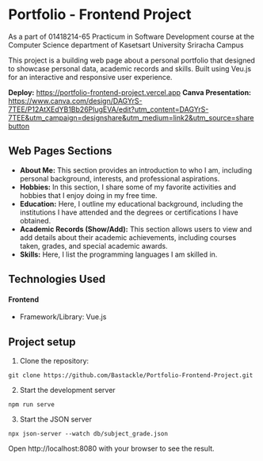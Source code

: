 # Portfolio - Frontend Project

As a part of 01418214-65 Practicum in Software Development course at the Computer Science department of Kasetsart University Sriracha Campus

This project is a building web page about a personal portfolio that designed to showcase personal data, academic records and skills. Built using Veu.js for an interactive and responsive user experience.

**Deploy:** https://portfolio-frontend-project.vercel.app
**Canva Presentation:** https://www.canva.com/design/DAGYrS-7TEE/P12AtXEdYB1Bb26PlugEVA/edit?utm_content=DAGYrS-7TEE&utm_campaign=designshare&utm_medium=link2&utm_source=sharebutton

## Web Pages Sections

* **About Me:** This section provides an introduction to who I am, including personal background, interests, and professional aspirations.
* **Hobbies:** In this section, I share some of my favorite activities and hobbies that I enjoy doing in my free time.
* **Education:** Here, I outline my educational background, including the institutions I have attended and the degrees or certifications I have obtained.
* **Academic Records (Show/Add):** This section allows users to view and add details about their academic achievements, including courses taken, grades, and special academic awards.
* **Skills:** Here, I list the programming languages I am skilled in.

## Technologies Used
#### Frontend
* Framework/Library: Vue.js

## Project setup
1. Clone the repository:
```
git clone https://github.com/Bastackle/Portfolio-Frontend-Project.git
```

2. Start the development server
```
npm run serve
```

3. Start the JSON server
```
npx json-server --watch db/subject_grade.json
```

Open http://localhost:8080 with your browser to see the result.
